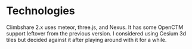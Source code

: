# Technologies

Climbshare 2.x uses meteor, three.js, and Nexus. It has some OpenCTM support leftover from the previous version. I considered using Cesium 3d tiles but decided against it after playing around with it for a while.
